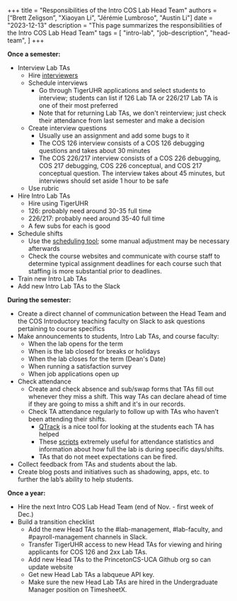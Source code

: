 +++
title = "Responsibilities of the Intro COS Lab Head Team"
authors = [“Brett Zeligson”, "Xiaoyan Li", "Jérémie Lumbroso", "Austin Li"]
date = "2023-12-13"
description = "This page summarizes the responsibilities of the Intro COS Lab Head Team"
tags = [
    "intro-lab",
    "job-description",
    "head-team",
]
+++

**Once a semester:**

- Interview Lab TAs
  - Hire [interviewers](https://introlab.cs.princeton.edu/responsibilities-of-the-intro-cos-lab-interviewers/)
  - Schedule interviews
    - Go through TigerUHR applications and select students to interview; students can list if 126 Lab TA or 226/217 Lab TA is one of their most preferred
    - Note that for returning Lab TAs, we don't reinterview; just check their attendance from last semester and make a decision
  - Create interview questions
    - Usually use an assignment and add some bugs to it
    - The COS 126 interview consists of a COS 126 debugging questions and takes about 30 minutes
    - The COS 226/217 interview consists of a COS 226 debugging, COS 217 debugging, COS 226 conceptual, and COS 217 conceptual question. The interview takes about 45 minutes, but interviews should set aside 1 hour to be safe
  - Use rubric
- Hire Intro Lab TAs
  - Hire using TigerUHR
  - 126: probably need around 30-35 full time
  - 226/217: probably need around 35-40 full time
  - A few subs for each is good
- Schedule shifts
  - Use the [scheduling tool](https://labta-scheduler.herokuapp.com/); some manual adjustment may be necessary afterwards
  - Check the course websites and communicate with course staff to determine typical assignment deadlines for each course such that staffing is more substantial prior to deadlines.
- Train new Intro Lab TAs
- Add new Intro Lab TAs to the Slack

**During the semester:**

- Create a direct channel of communication between the Head Team and the COS Introductory teaching faculty on Slack to ask questions pertaining to course specifics
- Make announcements to students, Intro Lab TAs, and course faculty:
  - When the lab opens for the term 
  - When is the lab closed for breaks or holidays
  - When the lab closes for the term (Dean's Date)
  - When running a satisfaction survey
  - When job applications open up
- Check attendance
  - Create and check absence and sub/swap forms that TAs fill out whenever they miss a shift. This way TAs can declare ahead of time if they are going to miss a shift and it's in our records.
  - Check TA attendance regularly to follow up with TAs who haven’t been attending their shifts.
    - [QTrack](https://github.com/PrincetonCS-UCA/QTrack) is a nice tool for looking at the students each TA has helped
    - These [scripts](https://github.com/PrincetonCS-UCA/head-lab-ta-scripts) extremely useful for attendance statistics and information about how full the lab is during specific days/shifts.
    - TAs that do not meet expectations can be fired.
- Collect feedback from TAs and students about the lab.
- Create blog posts and initiatives such as shadowing, apps, etc. to further the lab’s ability to help students.

**Once a year:**

- Hire the next Intro COS Lab Head Team (end of Nov. - first week of Dec.)
- Build a transition checklist
  - Add the new Head TAs to the #lab-management, #lab-faculty, and #payroll-management channels in Slack.
  - Transfer TigerUHR access to new Head TAs for viewing and hiring applicants for COS 126 and 2xx Lab TAs.
  - Add new Head TAs to the PrincetonCS-UCA Github org so can update website
  - Get new Head Lab TAs a labqueue API key.
  - Make sure the new Head Lab TAs are hired in the Undergraduate Manager position on TimesheetX.
